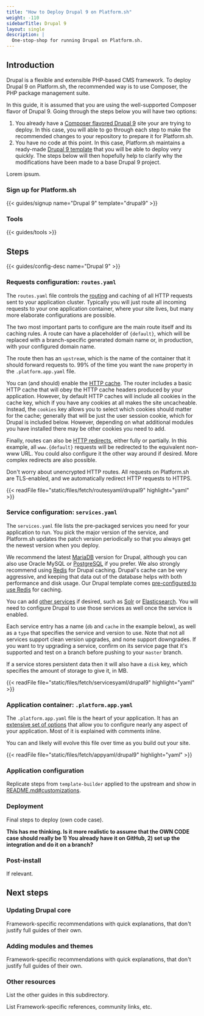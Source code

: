 ```yaml
---
title: "How to Deploy Drupal 9 on Platform.sh"
weight: -110
sidebarTitle: Drupal 9
layout: single
description: |
  One-stop-shop for running Drupal on Platform.sh.
---
```


## Introduction

Drupal is a flexible and extensible PHP-based CMS framework. To deploy Drupal 9 on Platform.sh, the recommended way is to use Composer, the PHP package management suite. 

In this guide, it is assumed that you are using the well-supported Composer flavor of Drupal 9. Going through the steps below you will have two options:

1. You already have a [Composer flavored Drupal 9](https://github.com/drupal/recommended-project/tree/9.0.x) site your are trying to deploy. In this case, you will able to go through each step to make the recommended changes to your repository to prepare it for Platform.sh.  
2. You have no code at this point. In this case, Platform.sh maintains a ready-made [Drupal 9 template](https://github.com/platformsh-templates/drupal9) that you will be able to deploy very quickly. The steps below will then hopefully help to clarify why the modifications have been made to a base Drupal 9 project. 

Lorem ipsum.

### Sign up for Platform.sh

{{< guides/signup name="Drupal 9" template="drupal9" >}}

### Tools

{{< guides/tools >}}

## Steps

{{< guides/config-desc name="Drupal 9" >}}

### Requests configuration: `routes.yaml`

The `routes.yaml` file controls the [routing](/configuration/routes/_index.md) and caching of all HTTP requests sent to your application cluster.  Typically you will just route all incoming requests to your one application container, where your site lives, but many more elaborate configurations are possible.

The two most important parts to configure are the main route itself and its caching rules.  A route can have a placeholder of `{default}`, which will be replaced with a branch-specific generated domain name or, in production, with your configured domain name.

The route then has an `upstream`, which is the name of the container that it should forward requests to.  99% of the time you want the `name` property in the `.platform.app.yaml` file.

You can (and should) enable the [HTTP cache](/configuration/routes/cache.md).  The router includes a basic HTTP cache that will obey the HTTP cache headers produced by your application.  However, by default HTTP caches will include all cookies in the cache key, which if you have any cookies at all makes the site uncacheable.  Instead, the `cookies` key allows you to select which cookies should matter for the cache; generally that will be just the user session cookie, which for Drupal is included below.  However, depending on what additional modules you have installed there may be other cookies you need to add.

Finally, routes can also be [HTTP redirects](/configuration/routes/redirects.md), either fully or partially.  In this example, all `www.{default}` requests will be redirected to the equivalent non-www URL.  You could also configure it the other way around if desired.  More complex redirects are also possible.

Don't worry about unencrypted HTTP routes.  All requests on Platform.sh are TLS-enabled, and we automatically redirect HTTP requests to HTTPS.

{{< readFile file="static/files/fetch/routesyaml/drupal9" highlight="yaml" >}}

### Service configuration: `services.yaml`

The `services.yaml` file lists the pre-packaged services you need for your application to run.  You pick the major version of the service, and Platform.sh updates the patch version periodically so that you always get the newest version when you deploy.

We recommend the latest [MariaDB](/configuration/services/mysql.md) version for Drupal, although you can also use Oracle MySQL or [PostgreSQL](/configuration/services/postgresql.md) if you prefer.  We also strongly recommend using [Redis](/configuration/services/redis.md) for Drupal caching.  Drupal's cache can be very aggressive, and keeping that data out of the database helps with both performance and disk usage.  Our Drupal template comes [pre-configured to use Redis]() for caching.

You can add [other services](/configuration/services/_index.md) if desired, such as [Solr]() or [Elasticsearch]().  You will need to configure Drupal to use those services as well once the service is enabled.

Each service entry has a name (`db` and `cache` in the example below), as well as a `type` that specifies the service and version to use.  Note that not all services support clean version upgrades, and none support downgrades.  If you want to try upgrading a service, confirm on its service page that it's supported and test on a branch before pushing to your `master` branch.

If a service stores persistent data then it will also have a `disk` key, which specifies the amount of storage to give it, in MB.

{{< readFile file="static/files/fetch/servicesyaml/drupal9" highlight="yaml" >}}

### Application container: `.platform.app.yaml`

The `.platform.app.yaml` file is the heart of your application.  It has an [extensive set of options](/configuration/app/_index.md) that allow you to configure nearly any aspect of your application.  Most of it is explained with comments inline.

You can and likely will evolve this file over time as you build out your site.

{{< readFile file="static/files/fetch/appyaml/drupal9" highlight="yaml" >}}

### Application configuration

Replicate steps from `template-builder` applied to the upstream and show in [README.md#customizations](https://github.com/platformsh-templates/drupal9/blob/master/README.md#customizations).

### Deployment

Final steps to deploy (own code case).

**This has me thinking. Is it more realistic to assume that the OWN CODE case should really be 1) You already have it on GitHub, 2) set up the integration and do it on a branch?**

### Post-install

If relevant.

## Next steps

### Updating Drupal core

Framework-specific recommendations with quick explanations, that don't justify full guides of their own.

### Adding modules and themes

Framework-specific recommendations with quick explanations, that don't justify full guides of their own.

### Other resources

List the other guides in this subdirectory.

List Framework-specific references, community links, etc.